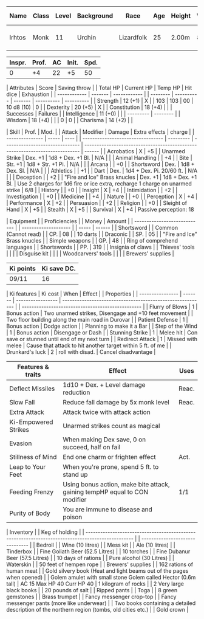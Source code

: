 | Name   | Class | Level | Background | Race       | Age | Height | Weight | Eyes  | Scales | Frills | Birthday       | Year | Constellation | Current date        |
| ------ | ----- | ----- | ---------- | ---------- | --- | ------ | ------ | ----- | ------ | ------ | -------------- | ---- | ------------- | ------------------- |
| Irhtos | Monk  | 11    | Urchin     | Lizardfolk | 25  | 2.00m  | 89kg   | XXXXX | Green  | None   | 13th of spring | 8006 | XXXXXXXXXXXXX | 8031 57th of autumn |

| Inspr. | Prof. | AC  | Init. | Spd. |
| ------ | ----- | --- | ----- | ---- |
| 0      | +4    | 22  | +5    | 50   | (22 AC normally, 17 if surrounded)

| Attributes   | Score   | Saving throw |  | Total HP | Current HP | Temp HP | Hit dice   | Exhaustion |
| ------------ | ------- | ------------ |  | -------- | ---------- | ------- | ---------- | ---------- |
| Strength     | 12 (+1) | X            |  | 103      | 103        | 00      | 10 d8 (10) | 0          |
| Dexterity    | 20 (+5) | X            |
| Constitution | 18 (+4) |              |  | Successes | Failures |
| Intelligence | 11 (+0) |              |  | --------- | -------- |
| Wisdom       | 18 (+4) |              |  | 0         | 0        |
| Charisma     | 14 (+2) |              |

| Skill           | Prof. | Mod. |  | Attack                            | Modifier  | Damage                          | Extra effects                                                                | charge |
| --------------- | ----- | ---- |  | --------------------------------- | --------- | ------------------------------- | ---------------------------------------------------------------------------- | ------ |
| Acrobatics      | X     | +5   |  | Unarmed Strike                    | Dex. +1   | 1d8 + Dex. +1 Bl.               | N/A                                                                          |        |
| Animal Handling |       | +4   |  | Bite                              | Str. +1   | 1d8 + Str. +1 Pi.               | N/A                                                                          |        |
| Arcana          |       | +0   |  | Shortsword                        | Dex.      | 1d8 + Dex. Sl.                  | N/A                                                                          |        |
| Athletics       |       | +1   |  | Dart                              | Dex.      | 1d4 + Dex. Pi. 20/60 ft.        | N/A                                                                          |        |
| Deception       |       | +2   |  | "Fire and Ice" Brass knucles      | Dex. +1   | 1d8 + Dex. +1 Bl.               | Use 2 charges for 1d6 fire or ice extra, recharge 1 charge on unarmed strike | 6/8    |
| History         |       | +0   |
| Insight         | X     | +4   |
| Intimidation    |       | +2   |
| Investigation   |       | +0   |
| Medicine        |       | +4   |
| Nature          |       | +0   |
| Perception      | X     | +4   |
| Performance     | X     | +2   |
| Persuasion      |       | +2   |
| Religion        |       | +0   |
| Sleight of Hand | X     | +5   |
| Stealth         | X     | +5   |
| Survival        | X     | +4   | Passive perception: 18

| Equipment                    |  | Proficiencies        |  | Money | Amount |
| ---------------------------- |  | -------------------- |  | ----- | ------ |
| Shortsword                   |  | Common (Cannot read) |  | CP.   | 08     |
| 10 darts                     |  | Draconic             |  | SP.   | 05     |
| "Fire and Ice" Brass knucles |  | Simple weapons       |  | GP.   | 48     |
| Ring of comprehend languages |  | Shortswords          |  | PP.   | 319    |
| Insignia of claws            |  | Thieves' tools       |
|                              |  | Disguise kit         |
|                              |  | Woodcarvers' tools   |
|                              |  | Brewers' supplies    |

| Ki points | Ki save DC. |
| --------- | ----------- |
| 09/11     | 16          |

| Ki features      | Ki cost | When              | Effect                                                     |  | Properties                                        |
| ---------------- | ------- | ----------------- | ---------------------------------------------------------- |  | ------------------------------------------------- |
| Flurry of Blows  | 1       | Bonus action      | Two unarmed strikes, Disengage and +10 feet movement       |  | Two floor building along the main road in Durovar |
| Patient Defense  | 1       | Bonus action      | Dodge action                                               |  | Planning to make it a Bar                         |
| Step of the Wind | 1       | Bonus action      | Disengage or Dash                                          |
| Stunning Strike  | 1       | Melee hit         | Con save or stunned until end of my next turn              |
| Redirect Attack  | 1       | Missed with melee | Cause that attack to hit another target within 5 ft. of me |
| Drunkard's luck  | 2       | roll with disad.  | Cancel disadvantage                                        |

| Features & traits    | Effect                                                                     | Uses  |
| -------------------- | -------------------------------------------------------------------------- | ----- |
| Deflect Missiles     | 1d10 + Dex. + Level damage reduction                                       | Reac. |
| Slow Fall            | Reduce fall damage by 5x monk level                                        | Reac. |
| Extra Attack         | Attack twice with attack action                                            |       |
| Ki-Empowered Strikes | Unarmed strikes count as magical                                           |       |
| Evasion              | When making Dex save, 0 on succeed, half on fail                           |       |
| Stillness of Mind    | End one charm or frighten effect                                           | Act.  |
| Leap to Your Feet    | When you're prone, spend 5 ft. to stand up                                 |       |
| Feeding Frenzy       | Using bonus action, make bite attack, gaining tempHP equal to CON modifier | 1/1   |
| Purity of Body       | You are immune to disease and poison                                       |       |

| Inventory                                                                                         |  | Keg of holding                  |
| ------------------------------------------------------------------------------------------------- |  | ------------------------------- |
| Bedroll                                                                                           |  | Wine (10 litres)                |
| Mess kit                                                                                          |  | Ale  (10 litres)                |
| Tinderbox                                                                                         |  | Fine Goliath Beer (52.5 Litres) |
| 10 torches                                                                                        |  | Fine Dubanur Beer (57.5 Litres) |
| 10 days of rations                                                                                |  | Pure alcohol (30 Litres)        |
| Waterskin                                                                                         |
| 50 feet of hempen rope                                                                            |
| Brewers' supplies                                                                                 |
| 162 rations of human meat                                                                         |
| Gold silvery book (Heat and light beams out of the pages when opened)                             |
| Golem amulet with small stone Golem called Hector (0.6m tall)                                     | AC 15 Max HP 40 Curr HP 40
| 1 kilogram of rocks                                                                               |
| 2 Very large black books                                                                          |
| 20 pounds of salt                                                                                 |
| Ripped pants                                                                                      |
| Toga                                                                                              |
| 8 green gemstones                                                                                 |
| Brass trumpet                                                                                     |
| Fancy messenger crop-top                                                                          |
| Fancy messenger pants (more like underwear)                                                       |
| Two books containing a detailed description of the northern region (tombs, old cities etc.)       |
| Gold crown                                                                                        |
